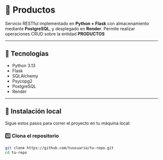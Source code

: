 # 🛒 Productos
Servicio RESTful implementado en **Python + Flask**  con almacenamiento mediante **PostgreSQL**, y desplegado en **Render**.
Permite realizar operaciones CRUD sobre la entidad **PRODUCTOS**

---

## 🚀 Tecnologías

- Python 3.13
- Flask
- SQLAlchemy
- Psycopg2
- PostgreSQL
- Render

---

## 🧰 Instalación local

Sigue estos pasos para correr el proyecto en tu máquina local:

### 1️⃣ Clona el repositorio

```bash
git clone https://github.com/tuusuario/tu-repo.git
cd tu-repo

